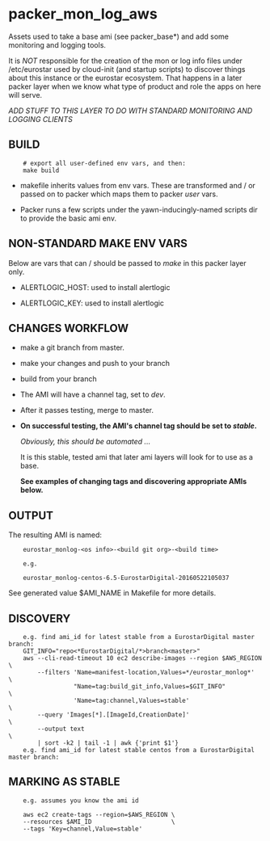 # packer\_mon\_log\_aws

Assets used to take a base ami (see packer_base*) and add some monitoring
and logging tools.

It is *NOT* responsible for the creation of the mon or log info files under
/etc/eurostar used by cloud-init (and startup scripts) to discover things
about this instance or the eurostar ecosystem. That happens in a later
packer layer when we know what type of product and role the apps on here
will serve.

*ADD STUFF TO THIS LAYER TO DO WITH STANDARD MONITORING AND LOGGING CLIENTS*

## BUILD

        # export all user-defined env vars, and then:
        make build

* makefile inherits values from env vars. These are transformed and / or
  passed on to packer which maps them to packer _user_ vars.

* Packer runs a few scripts under the yawn-inducingly-named scripts dir to
  provide the basic ami env.

## NON-STANDARD MAKE ENV VARS

Below are vars that can / should be passed to _make_ in this packer layer only.

* ALERTLOGIC_HOST: used to install alertlogic

* ALERTLOGIC_KEY: used to install alertlogic

## CHANGES WORKFLOW

* make a git branch from master.

* make your changes and push to your branch

* build from your branch

* The AMI will have a channel tag, set to _dev_.

* After it passes testing, merge to master.

* **On successful testing, the AMI's channel tag should be set to  _stable_.**

  _Obviously, this should be automated ..._

  It is this stable, tested ami that later ami layers will look for to use
  as a base.

  **See examples of changing tags and discovering appropriate AMIs below.**


## OUTPUT

The resulting AMI is named:

        eurostar_monlog-<os info>-<build git org>-<build time>

        e.g.

        eurostar_monlog-centos-6.5-EurostarDigital-20160522105037

See generated value $AMI_NAME in Makefile for more details.

## DISCOVERY

        e.g. find ami_id for latest stable from a EurostarDigital master branch:
        GIT_INFO="repo<*EurostarDigital/*>branch<master>"
        aws --cli-read-timeout 10 ec2 describe-images --region $AWS_REGION \
            --filters 'Name=manifest-location,Values=*/eurostar_monlog*'   \
                      "Name=tag:build_git_info,Values=$GIT_INFO"           \
                      'Name=tag:channel,Values=stable'                     \
            --query 'Images[*].[ImageId,CreationDate]'                     \
            --output text                                                  \
            | sort -k2 | tail -1 | awk {'print $1'}
        e.g. find ami_id for latest stable centos from a EurostarDigital master branch:

## MARKING AS STABLE

        e.g. assumes you know the ami id

        aws ec2 create-tags --region=$AWS_REGION \
        --resources $AMI_ID                      \
        --tags 'Key=channel,Value=stable'


